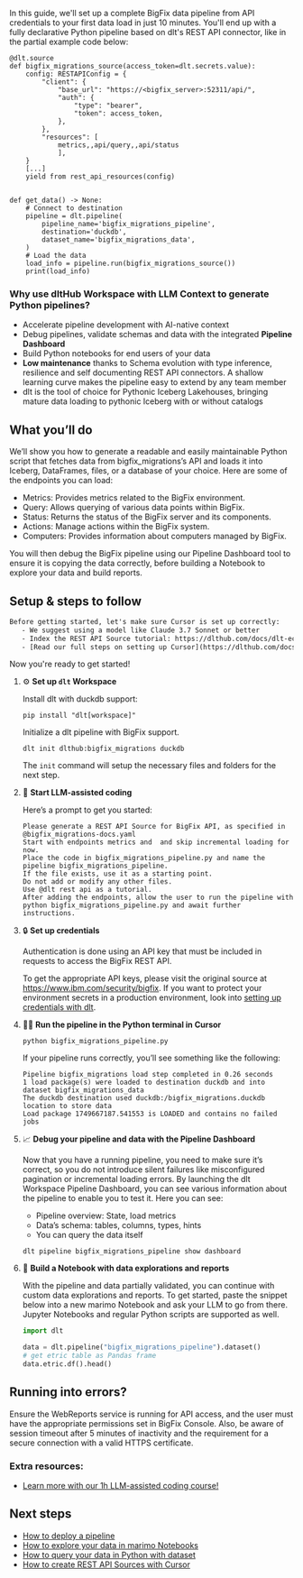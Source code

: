 In this guide, we'll set up a complete BigFix data pipeline from API credentials to your first data load in just 10 minutes. You'll end up with a fully declarative Python pipeline based on dlt's REST API connector, like in the partial example code below:

```python-outcome
@dlt.source
def bigfix_migrations_source(access_token=dlt.secrets.value):
    config: RESTAPIConfig = {
        "client": {
            "base_url": "https://<bigfix_server>:52311/api/",
            "auth": {
                "type": "bearer",
                "token": access_token,
            },
        },
        "resources": [
            metrics,,api/query,,api/status
            ],
    }
    [...]
    yield from rest_api_resources(config)


def get_data() -> None:
    # Connect to destination
    pipeline = dlt.pipeline(
        pipeline_name='bigfix_migrations_pipeline',
        destination='duckdb',
        dataset_name='bigfix_migrations_data', 
    )
    # Load the data
    load_info = pipeline.run(bigfix_migrations_source())
    print(load_info) 
```

### Why use dltHub Workspace with LLM Context to generate Python pipelines?

- Accelerate pipeline development with AI-native context
- Debug pipelines, validate schemas and data with the integrated **Pipeline Dashboard**
- Build Python notebooks for end users of your data
- **Low maintenance** thanks to Schema evolution with type inference, resilience and self documenting REST API connectors. A shallow learning curve makes the pipeline easy to extend by any team member
- dlt is the tool of choice for Pythonic Iceberg Lakehouses, bringing mature data loading to pythonic Iceberg with or without catalogs

## What you’ll do

We’ll show you how to generate a readable and easily maintainable Python script that fetches data from bigfix_migrations’s API and loads it into Iceberg, DataFrames, files, or a database of your choice. Here are some of the endpoints you can load:

- Metrics: Provides metrics related to the BigFix environment.
- Query: Allows querying of various data points within BigFix.
- Status: Returns the status of the BigFix server and its components.
- Actions: Manage actions within the BigFix system.
- Computers: Provides information about computers managed by BigFix.

You will then debug the BigFix pipeline using our Pipeline Dashboard tool to ensure it is copying the data correctly, before building a Notebook to explore your data and build reports.

## Setup & steps to follow

```default
Before getting started, let's make sure Cursor is set up correctly:
   - We suggest using a model like Claude 3.7 Sonnet or better
   - Index the REST API Source tutorial: https://dlthub.com/docs/dlt-ecosystem/verified-sources/rest_api/ and add it to context as **@dlt rest api**
   - [Read our full steps on setting up Cursor](https://dlthub.com/docs/dlt-ecosystem/llm-tooling/cursor-restapi#23-configuring-cursor-with-documentation)
```

Now you're ready to get started!

1. ⚙️ **Set up `dlt` Workspace**
    
    Install dlt with duckdb support:
    ```shell
    pip install "dlt[workspace]"
    ```

    Initialize a dlt pipeline with BigFix support.
    ```shell
    dlt init dlthub:bigfix_migrations duckdb
    ```

    The `init` command will setup the necessary files and folders for the next step.
    
2. 🤠 **Start LLM-assisted coding**
    
    Here’s a prompt to get you started:
    
    ```prompt
    Please generate a REST API Source for BigFix API, as specified in @bigfix_migrations-docs.yaml 
    Start with endpoints metrics and  and skip incremental loading for now. 
    Place the code in bigfix_migrations_pipeline.py and name the pipeline bigfix_migrations_pipeline. 
    If the file exists, use it as a starting point. 
    Do not add or modify any other files. 
    Use @dlt rest api as a tutorial. 
    After adding the endpoints, allow the user to run the pipeline with python bigfix_migrations_pipeline.py and await further instructions.
    ```

    
3. 🔒 **Set up credentials** 
    
    Authentication is done using an API key that must be included in requests to access the BigFix REST API.
    
    To get the appropriate API keys, please visit the original source at https://www.ibm.com/security/bigfix.
    If you want to protect your environment secrets in a production environment, look into [setting up credentials with dlt](https://dlthub.com/docs/walkthroughs/add_credentials).
    
4. 🏃‍♀️ **Run the pipeline in the Python terminal in Cursor**
    
    ```shell
    python bigfix_migrations_pipeline.py
    ```
    
    If your pipeline runs correctly, you’ll see something like the following:
    
    ```shell
    Pipeline bigfix_migrations load step completed in 0.26 seconds
    1 load package(s) were loaded to destination duckdb and into dataset bigfix_migrations_data
    The duckdb destination used duckdb:/bigfix_migrations.duckdb location to store data
    Load package 1749667187.541553 is LOADED and contains no failed jobs
    ```
    
5. 📈 **Debug your pipeline and data with the Pipeline Dashboard**

    Now that you have a running pipeline, you need to make sure it’s correct, so you do not introduce silent failures like misconfigured pagination or incremental loading errors. By launching the dlt Workspace Pipeline Dashboard, you can see various information about the pipeline to enable you to test it. Here you can see:
    - Pipeline overview: State, load metrics
    - Data’s schema: tables, columns, types, hints
    - You can query the data itself
    
    ```shell
    dlt pipeline bigfix_migrations_pipeline show dashboard
    ```
    
6. 🐍 **Build a Notebook with data explorations and reports**

    With the pipeline and data partially validated, you can continue with custom data explorations and reports. To get started, paste the snippet below into a new marimo Notebook and ask your LLM to go from there. Jupyter Notebooks and regular Python scripts are supported as well.

    
    ```python
    import dlt

   data = dlt.pipeline("bigfix_migrations_pipeline").dataset()
   # get etric table as Pandas frame
   data.etric.df().head()
    ```

## Running into errors?

Ensure the WebReports service is running for API access, and the user must have the appropriate permissions set in BigFix Console. Also, be aware of session timeout after 5 minutes of inactivity and the requirement for a secure connection with a valid HTTPS certificate.

### Extra resources:

- [Learn more with our 1h LLM-assisted coding course!](https://www.youtube.com/watch?v=GGid70rnJuM)

## Next steps

- [How to deploy a pipeline](https://dlthub.com/docs/walkthroughs/deploy-a-pipeline)
- [How to explore your data in marimo Notebooks](https://dlthub.com/docs/general-usage/dataset-access/marimo)
- [How to query your data in Python with dataset](https://dlthub.com/docs/general-usage/dataset-access/dataset)
- [How to create REST API Sources with Cursor](https://dlthub.com/docs/dlt-ecosystem/llm-tooling/cursor-restapi)
